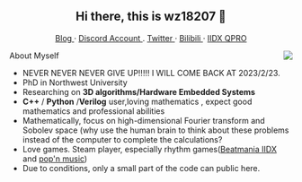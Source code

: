 <h2 align="center">Hi there, this is wz18207 👋</h2>

<p align="center">
  <a href="https://wz18207.github.io/">
  Blog
  </a>
  ·
  <a href="https://discord.com/users/700617590103474178">
  Discord Account
  </a>
  .
  <a href="https://twitter.com/Frank09557884?s=09">
  Twitter
  </a>
  ·
  <a href="https://space.bilibili.com/381291245">
  Bilibili
  </a>
  ·
  <a href="https://webui.xepher.fun/static/assets/profile/Qp-ro.png">
  IIDX QPRO
  </a>
</p>

<img align="right" src="https://github-readme-stats.vercel.app/api?username=wz18207&show_icons=true&hide_border=true&theme=dark"/>

About Myself
- NEVER NEVER NEVER GIVE UP!!!!! I WILL COME BACK AT 2023/2/23.
- PhD in Northwest University
- Researching on **3D  algorithms/Hardware Embedded Systems**
-  **C++** / **Python** /**Verilog** user,loving mathematics , expect good mathematics and professional abilities
- Mathematically, focus on high-dimensional Fourier transform and Sobolev space (why use the human brain to think about these problems instead of the computer to complete the calculations?
- Love games. Steam player, especially rhythm games([Beatmania IIDX](https://remywiki.com/Beatmania_IIDX_Information) and [pop'n music](https://remywiki.com/Pop%27n_music_Information))
- Due to conditions, only a small part of the code can public here.
